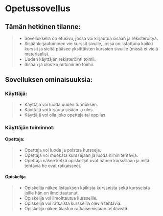 <h1>Opetussovellus </h1>

<h2>Tämän hetkinen tilanne:</h2>

> - Sovelluksella on etusivu, jossa voi kirjautua sisään ja rekisteröityä.
> - Sisäänkirjautuminen vie kurssit sivulle, jossa on listattuna kaikki kurssit ja sieltä pääsee yksittäisten kurssien sivuille (missä ei vielä materiaalia).
> - Uuden käyttäjän rekisteröinti toimii.
> - Sisään ja ulos kirjautuminen toimii.



<h2>Sovelluksen ominaisuuksia: </h2>

<h3>Käyttäjä: </h3>

> - Käyttäjä voi luoda uuden tunnuksen.
> - Käyttäjä voi kirjauta sisään ja ulos.
> - Käyttäjä voi olla joko opettaja tai oppilas

 <h3> Käyttäjän toiminnot: </h3>
 
 <h4> Opettaja: </h4>

> - Opettaja voi luoda ja poistaa kursseja.
> - Opettaja voi muokata kurssejaan ja luoda niihin tehtäviä.
> - Opettaja näkee ketkä opiskelijat ovat hänen kurssillaan ja mitä tehtäviä he ovat ratkaisseet.

<h4> Opiskelija </h4>

> - Opiskelija näkee listauksen kaikista kursseista sekä kursseista joille hän on ilmoittautunut.
> - Opiskelija voi ilmoittautua kursseille.
> - Opiskelija voi ratkaista kursseilla olevia tehtäviä. 
> - Opiskelija näkee tilaston ratkaisemistaan tehtävistä.
